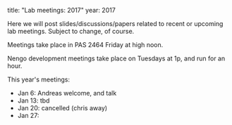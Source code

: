 title: "Lab meetings: 2017" 
year: 2017

Here we will post slides/discussions/papers related to recent or upcoming lab meetings. Subject to change, of course.

Meetings take place in PAS 2464 Friday at high noon.

Nengo development meetings take place on Tuesdays at 1p, and run for an hour.

This year's meetings:

- Jan 6: Andreas welcome, and talk
- Jan 13: tbd
- Jan 20: cancelled (chris away)
- Jan 27: 
